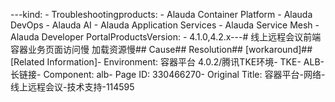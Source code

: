 ---kind:   - Troubleshootingproducts:    - Alauda Container Platform   - Alauda DevOps   - Alauda AI   - Alauda Application Services   - Alauda Service Mesh   - Alauda Developer PortalProductsVersion:   - 4.1.0,4.2.x---<!-- A type of document that involves encountering a fault, diag...it, performing root cause analysis, and providing solutions. --># 线上远程会议前端容器业务页面访问慢 加载资源慢## Cause## Resolution## [workaround]## [Related Information]- Environment: 容器平台 4.0.2/腾讯TKE环境- TKE- ALB- 长链接- Component: alb- Page ID: 330466270- Original Title: 容器平台-网络-线上远程会议-技术支持-114595